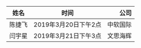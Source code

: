 | 姓名        | 时间           | 公司  |
| ------------- |:-------------:| -----:|
| 陈捷飞      | 2019年3月20日下午2点 | 中软国际 |
| 闫宇星      | 2019年3月21日下午3点 | 文思海辉 |
